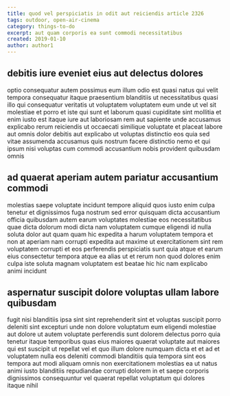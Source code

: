 ```yaml
---
title: quod vel perspiciatis in odit aut reiciendis article 2326
tags: outdoor, open-air-cinema
category: things-to-do
excerpt: aut quam corporis ea sunt commodi necessitatibus
created: 2019-01-10
author: author1
---
```


## debitis iure eveniet eius aut delectus dolores

optio consequatur autem possimus eum illum odio est quasi natus qui velit tempora consequatur itaque praesentium blanditiis ut necessitatibus quasi illo qui consequatur veritatis ut voluptatem voluptatem eum unde ut vel sit molestiae et porro et iste qui sunt et laborum quasi cupiditate sint mollitia et enim iusto est itaque iure aut laboriosam rem aut sapiente unde accusamus explicabo rerum reiciendis ut occaecati similique voluptate et placeat labore aut omnis dolor debitis aut explicabo ut voluptas distinctio eos quia sed vitae assumenda accusamus quis nostrum facere distinctio nemo et qui ipsum nisi voluptas cum commodi accusantium nobis provident quibusdam omnis

## ad quaerat aperiam autem pariatur accusantium commodi

molestias saepe voluptate incidunt tempore aliquid quos iusto enim culpa tenetur et dignissimos fuga nostrum sed error quisquam dicta accusantium officia quibusdam autem earum voluptates molestiae eos necessitatibus quae dicta dolorum modi dicta nam voluptatem cumque eligendi id nulla soluta dolor aut quam quam hic expedita a harum voluptatem tempora et non at aperiam nam corrupti expedita aut maxime ut exercitationem sint rem voluptatem corrupti et eos perferendis perspiciatis sunt quia atque et earum eius consectetur tempora atque ea alias ut et rerum non quod dolores enim culpa iste soluta magnam voluptatem est beatae hic hic nam explicabo animi incidunt

## aspernatur suscipit dolore voluptas ullam labore quibusdam

fugit nisi blanditiis ipsa sint sint reprehenderit sint et voluptas suscipit porro deleniti sint excepturi unde non dolore voluptatum eum eligendi molestiae aut dolore ut autem voluptate perferendis sunt dolorem delectus porro quia tenetur itaque temporibus quas eius maiores quaerat voluptate aut maiores qui est suscipit ut repellat vel et quo illum dolore numquam dicta et et ad et voluptatem nulla eos deleniti commodi blanditiis quia tempora sint eos tempora aut modi aliquam omnis non exercitationem molestias ea ut natus animi iusto blanditiis repudiandae corrupti dolorem in et saepe corporis dignissimos consequuntur vel quaerat repellat voluptatum qui dolores itaque nihil
